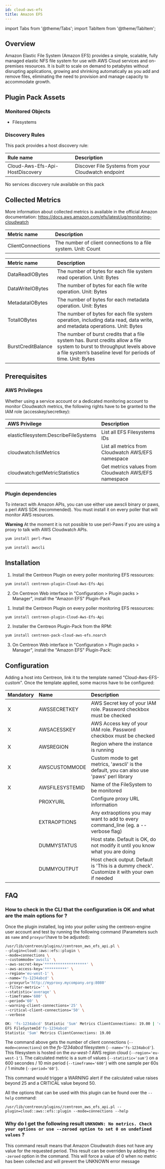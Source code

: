 ```yaml
---
id: cloud-aws-efs
title: Amazon EFS
---
```

import Tabs from '@theme/Tabs';
import TabItem from '@theme/TabItem';


## Overview

Amazon Elastic File System (Amazon EFS) provides a simple, scalable, fully managed elastic NFS file system for use with AWS Cloud services and on-premises resources. It is built to scale on demand to petabytes without disrupting applications, growing and shrinking automatically as you add and remove files, eliminating the need to provision and manage capacity to accommodate growth.

## Plugin Pack Assets

### Monitored Objects

* Filesystems

### Discovery Rules

This pack provides a host discovery rule:

<Tabs groupId="operating-systems">
<TabItem value="Hosts" label="Hosts">

| Rule name                       | Description                                         |
| :------------------------------ | :-------------------------------------------------- |
| Cloud-Aws-Efs-Api-HostDiscovery | Discover File Systems from your Cloudwatch endpoint |

</TabItem>
<TabItem value="Services" label="Services">

No services discovery rule available on this pack

</TabItem>
</Tabs>

## Collected Metrics

More information about collected metrics is available in the official Amazon documentation: https://docs.aws.amazon.com/efs/latest/ug/monitoring-cloudwatch

<Tabs groupId="operating-systems">
<TabItem value="Connections" label="Connections">

| Metric name       | Description                                                    |
| :---------------- | :------------------------------------------------------------- |
| ClientConnections | The number of client connections to a file system. Unit: Count |

</TabItem>
<TabItem value="Data Usage" label="Data Usage">

| Metric name        | Description                                                                                                                                                                               |
| :----------------- | :---------------------------------------------------------------------------------------------------------------------------------------------------------------------------------------- |
| DataReadIOBytes    | The number of bytes for each file system read operation. Unit: Bytes                                                                                                                      |
| DataWriteIOBytes   | The number of bytes for each file write operation. Unit: Bytes                                                                                                                            |
| MetadataIOBytes    | The number of bytes for each metadata operation. Unit: Bytes                                                                                                                              |
| TotalIOBytes       | The number of bytes for each file system operation, including data read, data write, and metadata operations. Unit: Bytes                                                                 |
| BurstCreditBalance | The number of burst credits that a file system has. Burst credits allow a file system to burst to throughput levels above a file system’s baseline level for periods of time. Unit: Bytes |

</TabItem>
</Tabs>

## Prerequisites

### AWS Privileges

Whether using a service account or a dedicated monitoring account to monitor Cloudwatch metrics, the following rights have to be granted to the IAM role (accesskey/secretkey):

| AWS Privilege                         | Description                                          |
| :------------------------------------ | :--------------------------------------------------- |
| elasticfilesystem:DescribeFileSystems | List all EFS Filesystems IDs                         |
| cloudwatch:listMetrics                | List all metrics from Cloudwatch AWS/EFS namespace   |
| cloudwatch:getMetricStatistics        | Get metrics values from Cloudwatch AWS/EFS namespace |

### Plugin dependencies

To interact with Amazon APIs, you can use either use awscli binary or paws, a perl AWS SDK (recommended). You must install it on every poller that will monitor AWS resources.

**Warning** At the moment it is not possible to use perl-Paws if you are using a proxy to talk with AWS Cloudwatch APIs.

<Tabs groupId="operating-systems">
<TabItem value="perlPawsinstallation" label="perlPawsinstallation">

```bash
yum install perl-Paws
```

</TabItem>
<TabItem value="awscliinstallation" label="awscliinstallation">

```bash
yum install awscli
```

</TabItem>
</Tabs>

## Installation

<Tabs groupId="licence-systems">
<TabItem value="online" label="Online License">

1. Install the Centreon Plugin on every poller monitoring EFS ressources:

```bash
yum install centreon-plugin-Cloud-Aws-Efs-Api
```

2. On Centreon Web interface in "Configuration > Plugin packs > Manager", install the "Amazon EFS" Plugin-Pack

</TabItem>
<TabItem value="offline" label="Offline License">

1. Install the Centreon Plugin on every poller monitoring EFS ressources:

```bash
yum install centreon-plugin-Cloud-Aws-Efs-Api
```

2. Installer the Centreon Plugin-Pack from the RPM:

```bash
yum install centreon-pack-cloud-aws-efs.noarch
```

3. On Centreon Web interface in "Configuration > Plugin packs > Manager", install the "Amazon EFS" Plugin-Pack:

</TabItem>
</Tabs>

## Configuration

Adding a host into Centreon, link it to the template named "Cloud-Aws-EFS-custom". Once the template applied, some macros have to be configured:

| Mandatory | Name            | Description                                                                                 |
| :-------- | :-------------- | :------------------------------------------------------------------------------------------ |
| X         | AWSSECRETKEY    | AWS Secret key of your IAM role. Password checkbox must be checked                          |
| X         | AWSACESSKEY     | AWS Access key of your IAM role. Password checkbox must be checked                          |
| X         | AWSREGION       | Region where the instance is running                                                        |
| X         | AWSCUSTOMMODE   | Custom mode to get metrics, 'awscli' is the default, you can also use 'paws' perl library   |
| X         | AWSFILESYSTEMID | Name of the FileSystem to be monitored                                                      |
|           | PROXYURL        | Configure proxy URL information                                                             |
|           | EXTRAOPTIONS    | Any extraoptions you may want to add to every command\_line (eg. a --verbose flag)          |
|           | DUMMYSTATUS     | Host state. Default is OK, do not modify it until you know what you are doing               |
|           | DUMMYOUTPUT     | Host check output. Default is 'This is a dummy check'. Customize it with your own if needed |

## FAQ

### How to check in the CLI that the configuration is OK and what are the main options for ?

Once the plugin installed, log into your poller using the centreon-engine user account and test by running the following command (Parameters such as ```name``` and ```proxyurl```have to be adjusted):

```bash
/usr/lib/centreon/plugins//centreon_aws_efs_api.pl \
--plugin=cloud::aws::efs::plugin \
--mode=connections \
--custommode='awscli' \
--aws-secret-key='*******************' \
--aws-access-key='**********' \
--region='eu-west-1' \
--name='fs-1234abcd' \
--proxyurl='http://myproxy.mycompany.org:8080'
--filter-metric='' \
--statistic='average' \
--timeframe='600' \
--period='60' \
--warning-client-connections='25' \
--critical-client-connections='50' \
--verbose

OK: 'fs-1234abcd' Statistic 'Sum' Metrics ClientConnections: 19.00 | 'client-connections_sum'=19;;;;
EFS FileSystemId'fs-1234abcd'
Statistic 'Sum' Metrics ClientConnections: 19.00

```

The command above gets the number of client connections (```--mode=connections```) on the *fs-1234abcd* filesystem (```--name='fs-1234abcd'```). This filesystem is hosted on the *eu-west-1* AWS region cloud (```--region='eu-west-1'```). The calculated metric is a sum of values (```--statistic='sum'```) on a 600 secondes / 10 min period (```--timeframe='600'```) with one sample per 60s / 1 minute (```--period='60'```).

This command would trigger a WARNING alert if the calculated value raises beyond 25 and a CRITICAL value beyond 50.

All the options that can be used with this plugin can be found over the ```--help``` command:

```/usr/lib/centreon/plugins//centreon_aws_efs_api.pl --plugin=cloud::aws::efs::plugin --mode=connections --help```

### Why do I get the following result ```UNKNOWN: No metrics. Check your options or use --zeroed option to set 0 on undefined values``` ?

This command result means that Amazon Cloudwatch does not have any value for the requested period.
This result can be overriden by adding the ```--zeroed``` option in the command. This will force a value of 0 when no metric has been collected and will prevent the UNKNOWN error message
